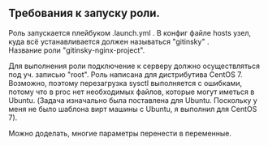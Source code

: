 Требования к запуску роли.
--------------------------

Роль запускается плейбуком .launch.yml .
В конфиг файле hosts узел, куда всё устанавливается должен называться "gitinsky" .  
Название роли "gitinsky-nginx-project".

Для выполнения роли подключение к серверу должно осуществляться под уч. записью "root".
Роль написана для дистрибутива CentOS 7. Возможно, поэтому перезагрузка sysctl выполняется с ошибками, потому что в proc нет необходимых файлов, 
которые могут иметься в Ubuntu. (Задача изначально была поставлена для Ubuntu. Поскольку у меня не было шаблона вирт машины с Ubuntu,
я выполнил для CentOS 7).

Можно доделать, многие параметры перенести в переменные. 
